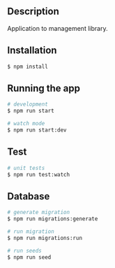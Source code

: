 ## Description

Application to management library.

## Installation

```bash
$ npm install
```

## Running the app

```bash
# development
$ npm run start

# watch mode
$ npm run start:dev
```

## Test

```bash
# unit tests
$ npm run test:watch
```

## Database

```bash
# generate migration
$ npm run migrations:generate

# run migration
$ npm run migrations:run

# run seeds
$ npm run seed
```
